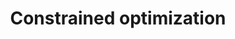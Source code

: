 ---
categories: designopt_lecture
link: /designopt/constrained.pdf
title: Constrained optimization
---